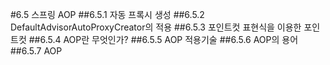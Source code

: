 #6.5 스프링 AOP
##6.5.1 자동 프록시 생성
##6.5.2 DefaultAdvisorAutoProxyCreator의 적용
##6.5.3 포인트컷 표현식을 이용한 포인트컷
##6.5.4 AOP란 무엇인가?
##6.5.5 AOP 적용기술
##6.5.6 AOP의 용어
##6.5.7 AOP
